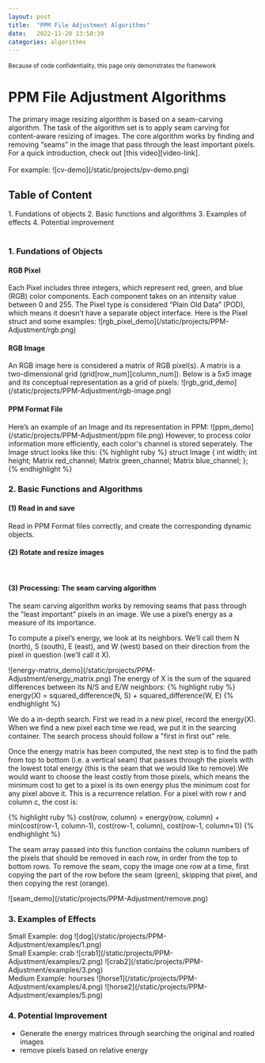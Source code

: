 ```yaml
---
layout: post
title:  "PPM File Adjustment Algorithms"
date:   2022-11-20 13:50:39
categories: algorithms
---
```

<small>Because of code confidentiality, this page only demonstrates the framework</small>
<br>
<h1>PPM File Adjustment Algorithms</h1>
The primary image resizing algorithm is based on a seam-carving algorithm. The task of the algorithm set is to apply seam carving for content-aware resizing of images. The core algorithm works by finding and removing “seams” in the image that pass through the least important pixels. For a quick introduction, check out [this video][video-link].
<br>
<br>
For example:
![cv-demo](/static/projects/pv-demo.png)
<br>
<h2>Table of Content</h2>
1. Fundations of objects
2. Basic functions and algorithms
3. Examples of effects
4. Potential improvement
<br>
<br>
<h3>1. Fundations of Objects</h3>
<h4>RGB Pixel</h4>
Each Pixel includes three integers, which represent red, green, and blue (RGB) color components. Each component takes on an intensity value between 0 and 255. The Pixel type is considered “Plain Old Data” (POD), which means it doesn’t have a separate object interface. Here is the Pixel struct and some examples:
![rgb_pixel_demo](/static/projects/PPM-Adjustment/rgb.png)
<br>
<h4>RGB Image</h4>
An RGB image here is considered a matrix of RGB pixel(s). A matrix is a two-dimensional grid (grid[row_num][column_num]). Below is a 5x5 image and its conceptual representation as a grid of pixels:
![rgb_grid_demo](/static/projects/PPM-Adjustment/rgb-image.png)
<br>
<h4>PPM Format File</h4>
Here’s an example of an Image and its representation in PPM:
![ppm_demo](/static/projects/PPM-Adjustment/ppm file.png)
However, to process color information more efficiently, each color's channel is stored seperately.
The Image struct looks like this:
{% highlight ruby %}
struct Image {
  int width;
  int height;
  Matrix red_channel;
  Matrix green_channel;
  Matrix blue_channel;
};
{% endhighlight %}
<br>
<h3>2. Basic Functions and Algorithms</h3>
<h4>(1) Read in and save</h4>
Read in PPM Format files correctly, and create the corresponding dynamic objects.
<br>
<h4>(2) Rotate and resize images</h4>
<br>
<h4>(3) Processing: The seam carving algorithm</h4>
<p>The seam carving algorithm works by removing seams that pass through the "least important" pixels in an image. We use a pixel’s energy as a measure of its importance.</p>
<p>To compute a pixel’s energy, we look at its neighbors. We’ll call them N (north), S (south), E (east), and W (west) based on their direction from the pixel in question (we’ll call it X).</p>
![energy-matrix_demo](/static/projects/PPM-Adjustment/energy_matrix.png)
The energy of X is the sum of the squared differences between its N/S and E/W neighbors:
{% highlight ruby %}
energy(X) = squared_difference(N, S) + squared_difference(W, E)
{% endhighlight %}
<p> We do a in-depth search. First we read in a new pixel, record the energy(X). When we find a new pixel each time we read, we put it in the searcing container. The search process should follow a "first in first out" rele.</p>
<p>Once the energy matrix has been computed, the next step is to find the path from top to bottom (i.e. a vertical seam) that passes through the pixels with the lowest total energy (this is the seam that we would like to remove).We would want to choose the least costly from those pixels, which means the minimum cost to get to a pixel is its own energy plus the minimum cost for any pixel above it. This is a recurrence relation. For a pixel with row r and column c, the cost is:</p>
{% highlight ruby %}
cost(row, column) = energy(row, column) + min(cost(row-1, column-1),
                                cost(row-1, column),
                                cost(row-1, column+1))
{% endhighlight %}
<p> The seam array passed into this function contains the column numbers of the pixels that should be removed in each row, in order from the top to bottom rows. To remove the seam, copy the image one row at a time, first copying the part of the row before the seam (green), skipping that pixel, and then copying the rest (orange).</p>
![seam_demo](/static/projects/PPM-Adjustment/remove.png)
<br>
<h3>3. Examples of Effects</h3>
Small Example: dog
![dog](/static/projects/PPM-Adjustment/examples/1.png)
<br>
Small Example: crab
![crab1](/static/projects/PPM-Adjustment/examples/2.png)
![crab2](/static/projects/PPM-Adjustment/examples/3.png)
<br>
Medium Example: hourses
![horse1](/static/projects/PPM-Adjustment/examples/4.png)
![horse2](/static/projects/PPM-Adjustment/examples/5.png)
<br>
<h3>4. Potential Improvement</h3>
<ul>
<li>Generate the energy matrices through searching the original and roated images</li>
<li>remove pixels based on relative energy</li>
</ul>
<br>


[video-link]:  https://www.youtube.com/watch?v=6NcIJXTlugc
